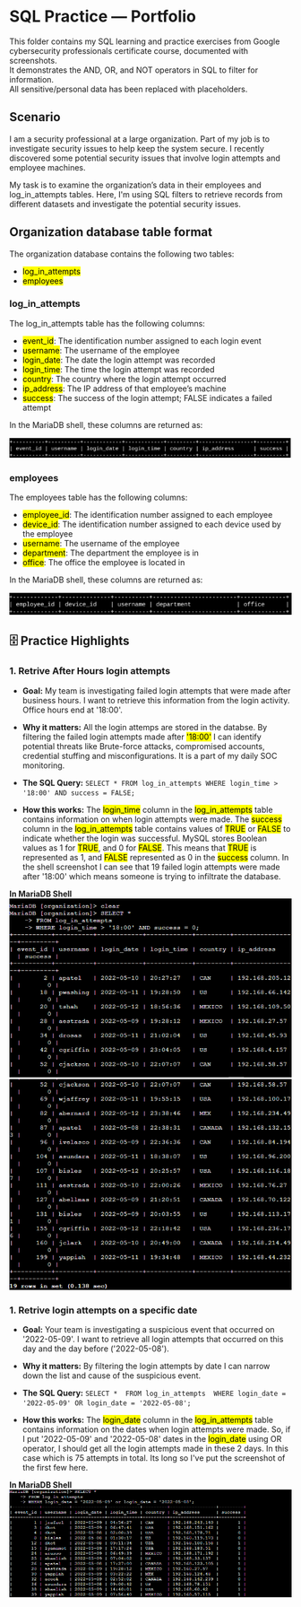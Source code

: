 # SQL Practice — Portfolio

This folder contains my SQL learning and practice exercises from Google cybersecurity professionals certificate course, documented with screenshots.  
It demonstrates the AND, OR, and NOT operators in SQL to filter for information.  
All sensitive/personal data has been replaced with placeholders.

## Scenario
I am a security professional at a large organization. Part of my job is to investigate security issues to help keep the system secure. I recently discovered some potential security issues that involve login attempts and employee machines.

My task is to examine the organization’s data in their employees and log_in_attempts tables. Here, I'm using SQL filters to retrieve records from different datasets and investigate the potential security issues.

## Organization database table format

The organization database contains the following two tables:

- <mark>log_in_attempts</mark>
- <mark>employees</mark>

### log_in_attempts
The log_in_attempts table has the following columns:

- <mark>event_id</mark>: The identification number assigned to each login event
- <mark>username</mark>: The username of the employee
- <mark>login_date</mark>: The date the login attempt was recorded
- <mark>login_time</mark>: The time the login attempt was recorded
- <mark>country</mark>: The country where the login attempt occurred
- <mark>ip_address</mark>: The IP address of that employee’s machine
- <mark>success</mark>: The success of the login attempt; FALSE indicates a failed attempt

 
In the MariaDB shell, these columns are returned as:

![Organization database table](columns-1.png "Organization Database Table 1")


### employees
The employees table has the following columns:
- <mark>employee_id</mark>: The identification number assigned to each employee
- <mark>device_id</mark>: The identification number assigned to each device used by the employee
- <mark>username</mark>: The username of the employee
- <mark>department</mark>: The department the employee is in
- <mark>office</mark>: The office the employee is located in
  
In the MariaDB shell, these columns are returned as:

![Organization database table](columns-2.png "Organization Database Table 2")



## 🗄️ Practice Highlights

### 1. Retrive After Hours login attempts
- **Goal:** My team is investigating failed login attempts that were made after business hours. I want to retrieve this information from the login activity. Office hours end at '18:00'.
    
- **Why it matters:** All the login attemps are stored in the databse. By filtering the failed login attempts made after <mark>'18:00'</mark> I can identify potential threats like Brute-force attacks, compromised accounts, credential stuffing and misconfigurations. It is a part of my daily SOC monitoring.

- **The SQL Query:** ```SELECT *
FROM log_in_attempts
WHERE login_time > '18:00' AND success = FALSE;```

  
- **How this works:** The <mark>login_time</mark> column in the <mark>log_in_attempts</mark> table contains information on when login attempts were made.
The <mark>success</mark> column in the <mark>log_in_attempts</mark> table contains values of <mark>TRUE</mark> or <mark>FALSE</mark> to indicate whether the login was successful. MySQL stores Boolean values as 1 for <mark>TRUE</mark>, and 0 for <mark>FALSE</mark>. This means that <mark>TRUE</mark> is represented as 1, and <mark>FALSE</mark> represented as 0 in the <mark>success</mark> column. In the shell screenshot I can see that 19 failed login attempts were made after '18:00' which means someone is trying to infiltrate the database.

**In MariaDB Shell**  
![Create table](sql-query-1.png "Query")
![Create table](sql-query-2.png "Result")


### 1. Retrive login attempts on a specific date
- **Goal:** Your team is investigating a suspicious event that occurred on '2022-05-09'. I want to retrieve all login attempts that occurred on this day and the day before ('2022-05-08').
    
- **Why it matters:** By filtering the login attempts by date I can narrow down the list and cause of the suspicious event.

- **The SQL Query:** ```SELECT * 
FROM log_in_attempts 
WHERE login_date = '2022-05-09' OR login_date = '2022-05-08';```
  
- **How this works:** The <mark>login_date</mark> column in the <mark>log_in_attempts</mark> table contains information on the dates when login attempts were made. So, if I put '2022-05-09' and '2022-05-08' dates in the <mark>login_date</mark> using OR operator, I should get all the login attempts made in these 2 days. In this case which is 75 attempts in total. Its long so I've put the screenshot of the first few here. 

**In MariaDB Shell**
![Create table](sql-query-3.png "Login filtering by dates")

